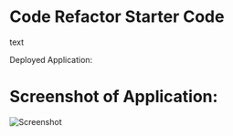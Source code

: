 # Code Refactor Starter Code

text

Deployed Application: 

# Screenshot of Application: #
![Screenshot](./assets/screenshot.jpg "Screenshot")





